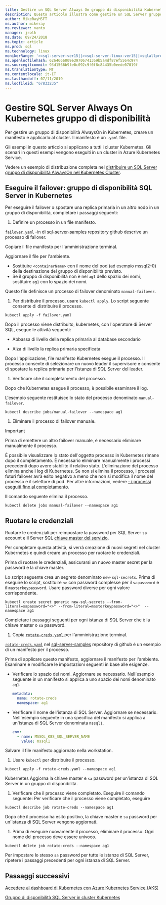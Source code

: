 ```yaml
---
title: Gestire un SQL Server Always On gruppo di disponibilità Kubernetes
description: Questo articolo illustra come gestire un SQL Server gruppo di disponibilità AlwaysOn in Kubernetes.
author: MikeRayMSFT
ms.author: mikeray
ms.reviewer: vanto
manager: jroth
ms.date: 09/24/2018
ms.topic: article
ms.prod: sql
ms.technology: linux
monikerRange: '>=sql-server-ver15||>=sql-server-linux-ver15||=sqlallproducts-allversions'
ms.openlocfilehash: 6264666009e39706741369b5a4df87ef5564c974
ms.sourcegitcommit: 93d1566b9fe0c092c9f0f8c84435b0eede07019f
ms.translationtype: MT
ms.contentlocale: it-IT
ms.lasthandoff: 07/11/2019
ms.locfileid: "67833235"
---
```

# <a name="manage-sql-server-always-on-availability-group-kubernetes"></a>Gestire SQL Server Always On Kubernetes gruppo di disponibilità

Per gestire un gruppo di disponibilità AlwaysOn in Kubernetes, creare un manifesto e applicarlo al cluster. Il manifesto è un `.yaml` file.  

Gli esempi in questo articolo si applicano a tutti i cluster Kubernetes. Gli scenari in questi esempi vengono eseguiti in un cluster in Azure Kubernetes Service.

Vedere un esempio di distribuzione completa nel [distribuire un SQL Server gruppo di disponibilità AlwaysOn nel Kubernetes Cluster](sql-server-linux-kubernetes-deploy.md).

## <a name="fail-over---sql-server-availability-group-on-kubernetes"></a>Eseguire il failover: gruppo di disponibilità SQL Server in Kubernetes

Per eseguire il failover o spostare una replica primaria in un altro nodo in un gruppo di disponibilità, completare i passaggi seguenti:

1. Definire un processo in un file manifesto.

  [`failover.yaml`](https://github.com/Microsoft/sql-server-samples/tree/master/samples/features/high%20availability/Kubernetes/sample-manifest-files/failover.yaml) -in di [sql-server-samples](https://github.com/Microsoft/sql-server-samples/tree/master/samples/features/high%20availability/Kubernetes/sample-manifest-files) repository github descrive un processo di failover.

  Copiare il file manifesto per l'amministrazione terminal.

  Aggiornare il file per l'ambiente.

  - Sostituire `<containerName>` con il nome del pod (ad esempio mssql2-0) della destinazione del gruppo di disponibilità previsto.
  - Se il gruppo di disponibilità non è nel `ag1` dello spazio dei nomi, sostituire `ag1` con lo spazio dei nomi.

  Questo file definisce un processo di failover denominato `manual-failover`.

1. Per distribuire il processo, usare `kubectl apply`. Lo script seguente consente di distribuire il processo.

  ```azurecli
  kubectl apply -f failover.yaml
  ```

  Dopo il processo viene distribuito, kubernetes, con l'operatore di Server SQL, esegue le attività seguenti:
  
  - Abbassa di livello della replica primaria al database secondario
  
  - Alza di livello la replica primaria specificata
  
  Dopo l'applicazione, file manifesto Kubernetes esegue il processo. Il processo consente di selezionare un nuovo leader il supervisore e consente di spostare la replica primaria per l'istanza di SQL Server del leader.

1. Verificare che il completamento del processo.
  
  Dopo che Kubernetes esegue il processo, è possibile esaminare il log.
  
  L'esempio seguente restituisce lo stato del processo denominato `manual-failover`.

  ```azurecli
  kubectl describe jobs/manual-failover --namespace ag1
  ```

1. Eliminare il processo di failover manuale. 

  >[!IMPORTANT]
  >Prima di emettere un altro failover manuale, è necessario eliminare manualmente il processo.
  > 
  >È possibile visualizzare lo stato dell'oggetto processo in Kubernetes rimane dopo il completamento. È necessario eliminare manualmente i processi precedenti dopo avere stabilito il relativo stato. L'eliminazione del processo elimina anche i log di Kubernetes. Se non si elimina il processo, i processi futuri failover avrà esito negativo a meno che non si modifica il nome del processo e il selettore di pod. Per altre informazioni, vedere [- i processi eseguiti fino al completamento](https://kubernetes.io/docs/concepts/workloads/controllers/jobs-run-to-completion/).

  Il comando seguente elimina il processo.

  ```azurecli
  kubectl delete jobs manual-failover --namespace ag1
  ```

## <a name="rotate-credentials"></a>Ruotare le credenziali

Ruotare le credenziali per reimpostare la password per SQL Server `sa` account e il Server SQL [chiave master del servizio](../relational-databases/security/encryption/service-master-key.md). 

Per completare questa attività, si verrà creazione di nuovi segreti nel cluster Kubernetes e quindi creare un processo per ruotare le credenziali.

Prima di ruotare le credenziali, assicurarsi un nuovo master secret per la password e la chiave master.

Lo script seguente crea un segreto denominato `new-sql-secrets`. Prima di eseguire lo script, sostituire `<>` con password complesse per il `sapassword` e il `masterkeypassword`. Usare password diverse per ogni valore corrispondente.

```azurecli
kubectl create secret generic new-sql-secrets --from-literal=sapassword="<>" --from-literal=masterkeypassword="<>"  --namespace ag1
```

Completare i passaggi seguenti per ogni istanza di SQL Server che è la chiave master o `sa` password.

1. Copia [ `rotate-creds.yaml` ](https://github.com/Microsoft/sql-server-samples/blob/master/samples/features/high%20availability/Kubernetes/sample-manifest-files/rotate-creds.yaml) per l'amministrazione terminal.

  [`rotate-creds.yaml`](https://github.com/Microsoft/sql-server-samples/blob/master/samples/features/high%20availability/Kubernetes/sample-manifest-files/rotate-creds.yaml) nel [sql-server-samples](https://github.com/Microsoft/sql-server-samples/tree/master/samples/features/high%20availability/Kubernetes/sample-deployment-script/) repository di github è un esempio di un manifesto per il processo.

  Prima di applicare questo manifesto, aggiornare il manifesto per l'ambiente. Esaminare e modificare le impostazioni seguenti in base alle esigenze.

  - Verificare lo spazio dei nomi. Aggiornare se necessario. Nell'esempio seguente in un manifesto si applica a uno spazio dei nomi denominato `ag1`.

    ```yaml
    metadata:
      name: rotate-creds
      namespace: ag1
    ```

  - Verificare il nome dell'istanza di SQL Server. Aggiornare se necessario. Nell'esempio seguente in una specifica del manifesto si applica a un'istanza di SQL Server denominata `mssql1`.

    ```yaml
    env:
      - name: MSSQL_K8S_SQL_SERVER_NAME
        value: mssql1
    ```

  Salvare il file manifesto aggiornato nella workstation.

1. Usare `kubectl` per distribuire il processo.

  ```azurecli
  kubectl apply -f rotate-creds.yaml --namespace ag1
  ```

  Kubernetes Aggiorna la chiave master e `sa` password per un'istanza di SQL Server in un gruppo di disponibilità.

1. Verificare che il processo viene completato. Eseguire il comando seguente: Per verificare che il processo viene completato, eseguire 

  ```azcli
  kubectl describe job rotate-creds --namespace ag1
  ```

  Dopo che il processo ha esito positivo, la chiave master e `sa` password per un'istanza di SQL Server vengono aggiornati.


1. Prima di eseguire nuovamente il processo, eliminare il processo. Ogni nome del processo deve essere univoco.

  ```azurecli
  kubectl delete job rotate-creds --namespace ag1
  ```

Per impostare lo stesso `sa` password per tutte le istanze di SQL Server, ripetere i passaggi precedenti per ogni istanza di SQL Server.

## <a name="next-steps"></a>Passaggi successivi

[Accedere al dashboard di Kubernetes con Azure Kubernetes Service (AKS)](https://docs.microsoft.com/azure/aks/kubernetes-dashboard)

[Gruppo di disponibilità SQL Server in cluster Kubernetes](sql-server-ag-kubernetes.md)

